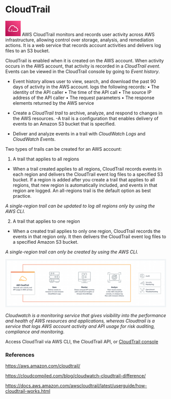 # CloudTrail
![](../00_includes/wk05/CloudTrail.svg) AWS CloudTrail monitors and records user activity across AWS infrastructure, allowing control over storage, analysis, and remediation actions. It is a web service that records account activities and delivers log files to an S3 bucket. 

CloudTrail is enabled when it is created on the AWS account. When activity occurs in the AWS account, that activity is recorded in a *CloudTrail event*. Events can be viewed in the CloudTrail console by going to *Event history*.

* Event history allows user to view, search, and download the past 90 days of activity in the AWS account. 
 logs the following records:
 • The identity of the API caller
 • The time of the API call
 • The source IP address of the   API caller
 • The request parameters
 • The response elements returned by the AWS service


* Create a *CloudTrail trail* to archive, analyze, and respond to changes in the AWS resources. 
  -A trail is a configuration that enables delivery of events to an Amazon S3 bucket that is specified. 

* Deliver and analyze events in a trail with *CloudWatch Logs* and *CloudWatch Events*. 

Two types of trails can be created for an AWS account:

1) A trail that applies to all regions

 - When a trail created applies to all regions, CloudTrail records events in each region and delivers the CloudTrail event log files to a specified S3 bucket. If a region is added after you create a trail that applies to all regions, that new region is automatically included, and events in that region are logged. An all-regions trail is the default option as best practice. 
 
 *A single-region trail can be updated to log all regions only by using the AWS CLI.*

2) A trail that applies to one region

 - When a created trail applies to only one region, CloudTrail records the events in that region only. It then delivers the CloudTrail event log files to a specified Amazon S3 bucket.
 
 *A single-region trail can only be created by using the AWS CLI.*

![](../00_includes/wk05/cloudtrail-flowchart.png)

*Cloudwatch is a monitoring service that gives visibility into the performance and health of AWS resources and applications, whereas Cloudtrail is a service that logs AWS account activity and API usage for risk auditing, compliance and monitoring.*

Access CloudTrail via AWS CLI, the CloudTrail API, or [CloudTrail console](https://aws.amazon.com/cloudtrail/)


### References
https://aws.amazon.com/cloudtrail/

https://cloudcompiled.com/blog/cloudwatch-cloudtrail-difference/

https://docs.aws.amazon.com/awscloudtrail/latest/userguide/how-cloudtrail-works.html

